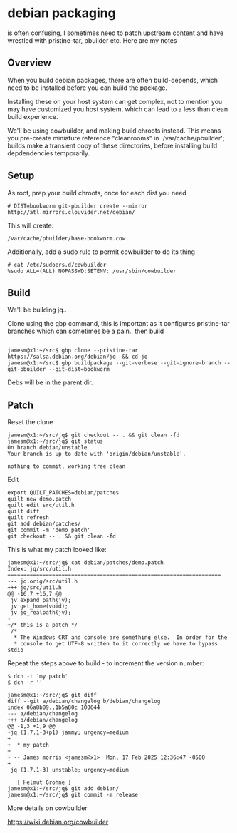 # debian packaging

is often confusing, I sometimes need to patch upstream content and have wrestled with pristine-tar, pbuilder etc. Here are my notes

## Overview
When you build debian packages, there are often build-depends, which need to be installed before you can build the package.

Installing these on your host system can get complex, not to mention you may have customized you host system, which can lead to a less than clean build experience.

We'll be using cowbuilder, and making build chroots instead. This means you pre-create miniature reference "cleanrooms" in `/var/cache/pbuilder'; builds make a transient copy of these directories, before installing build depdendencies temporarily. 

## Setup

As root, prep your build chroots, once for each dist you need
```
# DIST=bookworm git-pbuilder create --mirror  http://atl.mirrors.clouvider.net/debian/
```

This will create:
```
/var/cache/pbuilder/base-bookworm.cow
```

Additionally, add a sudo rule to permit cowbuilder to do its thing
```
# cat /etc/sudoers.d/cowbuilder
%sudo ALL=(ALL) NOPASSWD:SETENV: /usr/sbin/cowbuilder
```

## Build
We'll be building jq.. 

Clone using the gbp command, this is important as it configures pristine-tar branches which can sometimes be a pain..  then build

```

jamesm@x1:~/src$ gbp clone --pristine-tar https://salsa.debian.org/debian/jq  && cd jq
jamesm@x1:~/src$ gbp buildpackage --git-verbose --git-ignore-branch --git-pbuilder --git-dist=bookworm

```

Debs will be in the parent dir.

## Patch
Reset the clone
```
jamesm@x1:~/src/jq$ git checkout -- . && git clean -fd
jamesm@x1:~/src/jq$ git status
On branch debian/unstable
Your branch is up to date with 'origin/debian/unstable'.

nothing to commit, working tree clean

```

Edit
```
export QUILT_PATCHES=debian/patches
quilt new demo.patch
quilt edit src/util.h
quilt diff
quilt refresh
git add debian/patches/
git commit -m 'demo patch'
git checkout -- . && git clean -fd
```
This is what my patch looked like:
```
jamesm@x1:~/src/jq$ cat debian/patches/demo.patch 
Index: jq/src/util.h
===================================================================
--- jq.orig/src/util.h
+++ jq/src/util.h
@@ -16,7 +16,7 @@
 jv expand_path(jv);
 jv get_home(void);
 jv jq_realpath(jv);
-
+/* this is a patch */
 /*
  * The Windows CRT and console are something else.  In order for the
  * console to get UTF-8 written to it correctly we have to bypass stdio

```

Repeat the steps above to build - to increment the version number:
```
$ dch -t 'my patch'
$ dch -r ''

jamesm@x1:~/src/jq$ git diff
diff --git a/debian/changelog b/debian/changelog
index 06a8b09..1b5a80c 100644
--- a/debian/changelog
+++ b/debian/changelog
@@ -1,3 +1,9 @@
+jq (1.7.1-3+p1) jammy; urgency=medium
+
+  * my patch
+
+ -- James morris <jamesm@x1>  Mon, 17 Feb 2025 12:36:47 -0500
+
 jq (1.7.1-3) unstable; urgency=medium
 
   [ Helmut Grohne ]
jamesm@x1:~/src/jq$ git add debian/
jamesm@x1:~/src/jq$ git commit -m release

```

More details on cowbuilder

https://wiki.debian.org/cowbuilder
